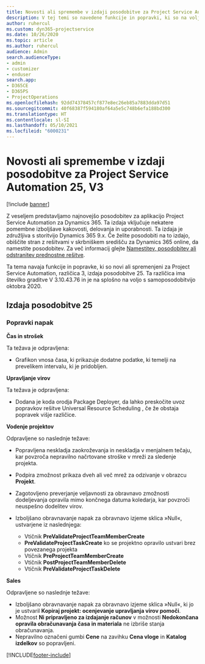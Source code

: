 ```yaml
---
title: Novosti ali spremembe v izdaji posodobitve za Project Service Automation 25, V3
description: V tej temi so navedene funkcije in popravki, ki so na voljo za Project Service Automation V3, izdaja posodobitve 25.
author: ruhercul
ms.custom: dyn365-projectservice
ms.date: 10/26/2020
ms.topic: article
ms.author: ruhercul
audience: Admin
search.audienceType:
- admin
- customizer
- enduser
search.app:
- D365CE
- D365PS
- ProjectOperations
ms.openlocfilehash: 92dd74378457cf877e8ec26eb85a7883dda97d51
ms.sourcegitcommit: 40f68387f594180af64a5e5c748b6efa188bd300
ms.translationtype: HT
ms.contentlocale: sl-SI
ms.lasthandoff: 05/10/2021
ms.locfileid: "6000231"
---
```

# <a name="whats-new-or-changed-in-project-service-automation-update-release-25-v3"></a>Novosti ali spremembe v izdaji posodobitve za Project Service Automation 25, V3

[!include [banner](../includes/psa-now-project-operations.md)]

Z veseljem predstavljamo najnovejšo posodobitev za aplikacijo Project Service Automation za Dynamics 365. Ta izdaja vključuje nekatere pomembne izboljšave kakovosti, delovanja in uporabnosti. Ta izdaja je združljiva s storitvijo Dynamics 365 9.x. Če želite posodobiti na to izdajo, obiščite stran z rešitvami v skrbniškem središču za Dynamics 365 online, da namestite posodobitev. Za več informacij glejte [Namestitev, posodobitev ali odstranitev prednostne rešitve](/power-platform/admin/install-remove-preferred-solution).

Ta tema navaja funkcije in popravke, ki so novi ali spremenjeni za Project Service Automation, različica 3, izdaja posodobitve 25. Ta različica ima številko graditve V 3.10.43.76 in je na splošno na voljo s samoposodobitvijo oktobra 2020.

## <a name="update-release-25"></a>Izdaja posodobitve 25

### <a name="bug-fixes"></a>Popravki napak

**Čas in strošek**

Ta težava je odpravljena:

- Grafikon vnosa časa, ki prikazuje dodatne podatke, ki temelji na prevelikem intervalu, ki je pridobljen.

**Upravljanje virov**

Ta težava je odpravljena:

- Dodana je koda orodja Package Deployer, da lahko preskočite uvoz popravkov rešitve Universal Resource Scheduling , če že obstaja popravek višje različice.

**Vodenje projektov**

Odpravljene so naslednje težave:

- Popravljena neskladja zaokroževanja in neskladja v menjalnem tečaju, kar povzroča nepravilno načrtovane stroške v mreži za sledenje projekta.
- Podpira zmožnost prikaza dveh ali več mrež za odzivanje v obrazcu **Projekt**.
- Zagotovljeno preverjanje veljavnosti za obravnavo zmožnosti dodeljevanja opravila mimo končnega datuma koledarja, kar povzroči neuspešno dodelitev virov.
- Izboljšano obravnavanje napak za obravnavo izjeme sklica »Null«, ustvarjene iz naslednjega:

    - Vtičnik **PreValidateProjectTeamMemberCreate**
    - **PreValidateProjectTaskCreate** ko se projektno opravilo ustvari brez povezanega projekta
    - Vtičnik **PreProjectTeamMemberCreate**
    - Vtičnik **PostProjectTeamMemberDelete**
    - Vtičnik **PreValidateProjectTaskDelete**

**Sales**

Odpravljene so naslednje težave:

- Izboljšano obravnavanje napak za obravnavo izjeme sklica »Null«, ki jo je ustvaril **Kopiraj projekt: ocenjevanje upravljanja virov pomoči**.
- Možnost **Ni pripravljeno za izdajanje računov** v možnosti **Nedokončana opravila obračunavanja časa in materiala** ne izbriše stanja obračunavanja.
- Nepravilno označeni gumbi **Cene** na zavihku **Cena vloge** in **Katalog izdelkov** so popravljeni.


[!INCLUDE[footer-include](../includes/footer-banner.md)]